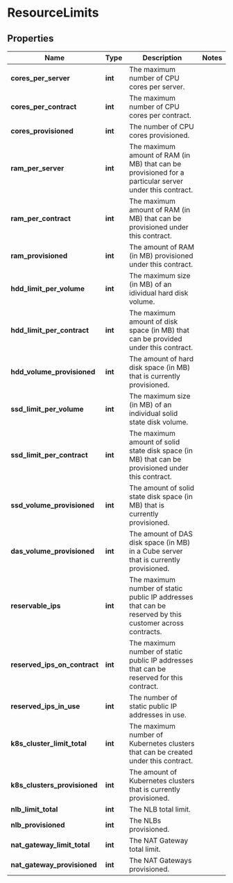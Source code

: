 # ResourceLimits

## Properties
| Name | Type | Description | Notes |
| ------------ | ------------- | ------------- | ------------- |
| **cores_per_server** | **int** | The maximum number of CPU cores per server. |  |
| **cores_per_contract** | **int** | The maximum number of CPU cores per contract. |  |
| **cores_provisioned** | **int** | The number of CPU cores provisioned. |  |
| **ram_per_server** | **int** | The maximum amount of RAM (in MB) that can be provisioned for a particular server under this contract. |  |
| **ram_per_contract** | **int** | The maximum amount of RAM (in MB) that can be provisioned under this contract. |  |
| **ram_provisioned** | **int** | The amount of RAM (in MB) provisioned under this contract. |  |
| **hdd_limit_per_volume** | **int** | The maximum size (in MB) of an idividual hard disk volume. |  |
| **hdd_limit_per_contract** | **int** | The maximum amount of disk space (in MB) that can be provided under this contract. |  |
| **hdd_volume_provisioned** | **int** | The amount of hard disk space (in MB) that is currently provisioned. |  |
| **ssd_limit_per_volume** | **int** | The maximum size (in MB) of an individual solid state disk volume. |  |
| **ssd_limit_per_contract** | **int** | The maximum amount of solid state disk space (in MB) that can be provisioned under this contract. |  |
| **ssd_volume_provisioned** | **int** | The amount of solid state disk space (in MB) that is currently provisioned. |  |
| **das_volume_provisioned** | **int** | The amount of DAS disk space (in MB) in a Cube server that is currently provisioned. |  |
| **reservable_ips** | **int** | The maximum number of static public IP addresses that can be reserved by this customer across contracts. |  |
| **reserved_ips_on_contract** | **int** | The maximum number of static public IP addresses that can be reserved for this contract. |  |
| **reserved_ips_in_use** | **int** | The number of static public IP addresses in use. |  |
| **k8s_cluster_limit_total** | **int** | The maximum number of Kubernetes clusters that can be created under this contract. |  |
| **k8s_clusters_provisioned** | **int** | The amount of Kubernetes clusters that is currently provisioned. |  |
| **nlb_limit_total** | **int** | The NLB total limit. |  |
| **nlb_provisioned** | **int** | The NLBs provisioned. |  |
| **nat_gateway_limit_total** | **int** | The NAT Gateway total limit. |  |
| **nat_gateway_provisioned** | **int** | The NAT Gateways provisioned. |  |


